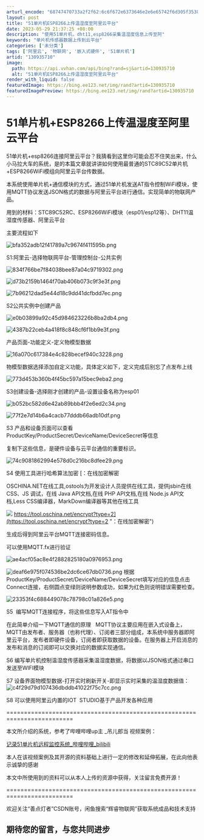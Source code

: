 ```yaml
---
arturl_encode: "68747470733a2f2f62:6c6f672e6373646e2e6e65742f6d305f35383430323635322f:61727469636c652f64657461696c732f313330393335373130"
layout: post
title: "51单片机ESP8266上传温湿度至阿里云平台"
date: 2023-05-29 21:37:25 +08:00
description: "使用51单片机，dht11,esp8266采集温湿度信息上传至阿"
keywords: "单片机传感器数据上传到云平台"
categories: ['未分类']
tags: ['阿里云', '物联网', '嵌入式硬件', '51单片机']
artid: "130935710"
image:
  path: https://api.vvhan.com/api/bing?rand=sj&artid=130935710
  alt: "51单片机ESP8266上传温湿度至阿里云平台"
render_with_liquid: false
featuredImage: https://bing.ee123.net/img/rand?artid=130935710
featuredImagePreview: https://bing.ee123.net/img/rand?artid=130935710
---
```


# 51单片机+ESP8266上传温湿度至阿里云平台

51单片机+esp8266连接阿里云平台？我猜看到这里你可能会忍不住笑出来，什么小马拉大车的系统，是的本篇文章就讲讲如何使用最普通的STC89C52单片机+ESP8266WiFi模组向阿里云平台传数据。

本系统使用单片机+通信模块的方式，通过51单片机发送AT指令控制WiFi模块，使用MQTT协议发送JSON格式的数据与阿里云平台进行通信。实现简单的物联网产品。

用到的材料：STC89C52RC、ESP8266WiFi模块（esp01/esp12等）、DHT11温湿度传感器、阿里云平台

主要流程如下

![bfa352adb12f41789a7c9674f411595b.png](https://i-blog.csdnimg.cn/blog_migrate/2c409e393d178f4deb2a9d9b17f1abee.png)

S1:阿里云-选择物联网平台-管理控制台-公共实例

![834f766be7f84038bee87a04c9719302.png](https://i-blog.csdnimg.cn/blog_migrate/0dacfd8f9097a588329b4ddb278b4edc.png)

![d73b2159b1464f70ab406b073c9f3e3f.png](https://i-blog.csdnimg.cn/blog_migrate/31be6d8c261bbda1f6fca8f86cd85bf3.png)

![7b96212dad5e44d18c9dd41dcfbdd7ec.png](https://i-blog.csdnimg.cn/blog_migrate/6af6132aba84e7285d841364b27f988d.png)

S2公共实例中创建产品

![e0b03899a92c45d984623226b8ba2db4.png](https://i-blog.csdnimg.cn/blog_migrate/038ac4c2986b8431852afb25eb836ce2.png)

![4387b22ceb4a418f8c848cf6f1bb9e3f.png](https://i-blog.csdnimg.cn/blog_migrate/74c8b040e471c1d6fb06c25459212eb3.png)

产品页面-功能定义-定义物模型数据

![16a070c617384e4c828becef940c3228.png](https://i-blog.csdnimg.cn/blog_migrate/7da4bc92e849336ca6c350c2c08d1310.png)

物模型数据选择添加自定义功能，具体定义如下，定义完成后别忘了点发布上线

![773d453b360b4f45bc597a15bec9eba2.png](https://i-blog.csdnimg.cn/blog_migrate/ef20eed8cea21843591dfb1b6f59916a.png)

S3创建设备-选择刚才创建的产品-设置设备名称为esp01

![b052bc582d6e42ab89bbb4f2e6ed2c34.png](https://i-blog.csdnimg.cn/blog_migrate/b042202ec8fedbcc902f574ad0fd21aa.png)

![77f2e7d14b6a4cacb77dddb66adb10df.png](https://i-blog.csdnimg.cn/blog_migrate/1c508032b59e42d115c469262322b1d3.png)

S3 产品和设备页面可以查看  ProductKey/ProductSecret/DeviceName/DeviceSecret等信息

复制下这些信息，是硬件设备与云平台通信的重要标识。

![74c9081862994e578d0c216bc8dfee29.png](https://i-blog.csdnimg.cn/blog_migrate/e655b71af82c0650d27959545d071bf4.png)

S4 使用工具进行哈希算法加密
[：在线加密解密

OSCHINA.NET在线工具,ostools为开发设计人员提供在线工具，提供jsbin在线 CSS、JS 调试，在线 Java API文档,在线 PHP API文档,在线 Node.js API文档,Less CSS编译器，MarkDown编译器等其他在线工具

![](https://i-blog.csdnimg.cn/blog_migrate/2936598a6a0e1dea68b62ef00d3a4a8f.png)
https://tool.oschina.net/encrypt?type=2](https://tool.oschina.net/encrypt?type=2 "​​​​​​​：在线加密解密")

生成后得到阿里云平台MQTT连接密码信息。

可以使用MQTT.fx进行验证

![ae4acf05ac8e4f2882825180a0976953.png](https://i-blog.csdnimg.cn/blog_migrate/216279f38749c98c92be085c00688011.png)

![deaf6e975f074536be2dc6ce67db0736.png](https://i-blog.csdnimg.cn/blog_migrate/c1115721580dbe3bbe16604e7230903d.png)
根据 ProductKey/ProductSecret/DeviceName/DeviceSecret填写对应的信息点击Connect连接，右侧圆点变绿则说明参数成功，如果为红色则说明错误需要检查。

![23353f4c688449078c78798c01a826e5.png](https://i-blog.csdnimg.cn/blog_migrate/381f254af395adb708601198ca5e68ce.png)

S5  编写MQTT连接程序，将这些信息写入AT指令中

在此简单介绍一下MQTT通信的原理   MQTT协议主要应用在嵌入式设备上，MQTT由发布者、服务器（也称代理）、订阅者三部分组成，本系统中服务器即阿里云平台，发布者即硬件设备，订阅者即获取数据的设备。在服务器上开启消息的发布和消息的订阅即可以交换对应的数据实现通信。

S6 编写单片机控制温湿度传感器采集温湿度数据，将数据以JSON格式通过串口发送至WIFI模块

S7 设备界面物模型数据-打开实时刷新开关-即显示实时采集的温湿度数据值：
![c4f29d79d107436dbddb41022f75c7cc.png](https://i-blog.csdnimg.cn/blog_migrate/a90b428002d6c26f8b3b25506d9f2cdc.png)

S8 可以使用阿里云内置的IOT  STUDIO基于产品开发各种应用

=========================================================================

本文所介绍的系统，参考了哔哩哔哩up主 \_吊儿郎当 视频案例：

[记录51单片机远程监控系统\_哔哩哔哩\_bilibili](https://www.bilibili.com/video/BV1R64y1U7QU/?spm_id_from=333.999.0.0&vd_source=d04d8d317c1c234fc762a70d6d7d60a5 "记录51单片机远程监控系统_哔哩哔哩_bilibili")

本人在该视频案例及其开源的资料基础上进行一定的修改和延伸拓展，在此向他表示诚挚的感谢

本文中所使用到的资料可以从本人上传的资源中获得，关注留言免费开源！

=========================================================================

欢迎关注“善点灯者”CSDN账号，闲鱼搜索“辉睿物联网”获取系统成品和技术支持

## 期待您的留言，与您共同进步